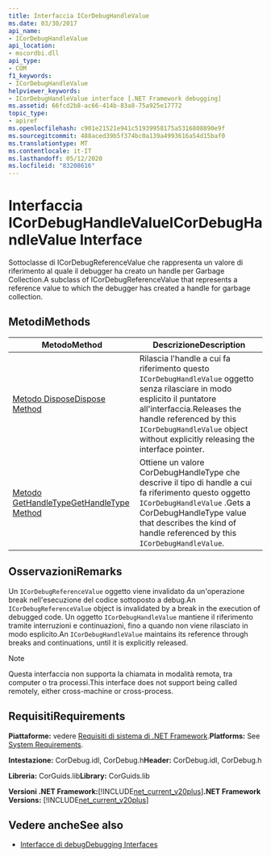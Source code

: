 ```yaml
---
title: Interfaccia ICorDebugHandleValue
ms.date: 03/30/2017
api_name:
- ICorDebugHandleValue
api_location:
- mscordbi.dll
api_type:
- COM
f1_keywords:
- ICorDebugHandleValue
helpviewer_keywords:
- ICorDebugHandleValue interface [.NET Framework debugging]
ms.assetid: 66fcd2b8-ac66-414b-83a8-75a925e17772
topic_type:
- apiref
ms.openlocfilehash: c901e21521e941c51939958175a5316808890e9f
ms.sourcegitcommit: 488aced39b5f374bc0a139a4993616a54d15baf0
ms.translationtype: MT
ms.contentlocale: it-IT
ms.lasthandoff: 05/12/2020
ms.locfileid: "83208616"
---
```

# <a name="icordebughandlevalue-interface"></a><span data-ttu-id="34b96-102">Interfaccia ICorDebugHandleValue</span><span class="sxs-lookup"><span data-stu-id="34b96-102">ICorDebugHandleValue Interface</span></span>

<span data-ttu-id="34b96-103">Sottoclasse di ICorDebugReferenceValue che rappresenta un valore di riferimento al quale il debugger ha creato un handle per Garbage Collection.</span><span class="sxs-lookup"><span data-stu-id="34b96-103">A subclass of ICorDebugReferenceValue that represents a reference value to which the debugger has created a handle for garbage collection.</span></span>  
  
## <a name="methods"></a><span data-ttu-id="34b96-104">Metodi</span><span class="sxs-lookup"><span data-stu-id="34b96-104">Methods</span></span>  
  
|<span data-ttu-id="34b96-105">Metodo</span><span class="sxs-lookup"><span data-stu-id="34b96-105">Method</span></span>|<span data-ttu-id="34b96-106">Descrizione</span><span class="sxs-lookup"><span data-stu-id="34b96-106">Description</span></span>|  
|------------|-----------------|  
|[<span data-ttu-id="34b96-107">Metodo Dispose</span><span class="sxs-lookup"><span data-stu-id="34b96-107">Dispose Method</span></span>](icordebughandlevalue-dispose-method.md)|<span data-ttu-id="34b96-108">Rilascia l'handle a cui fa riferimento questo `ICorDebugHandleValue` oggetto senza rilasciare in modo esplicito il puntatore all'interfaccia.</span><span class="sxs-lookup"><span data-stu-id="34b96-108">Releases the handle referenced by this `ICorDebugHandleValue` object without explicitly releasing the interface pointer.</span></span>|  
|[<span data-ttu-id="34b96-109">Metodo GetHandleType</span><span class="sxs-lookup"><span data-stu-id="34b96-109">GetHandleType Method</span></span>](icordebughandlevalue-gethandletype-method.md)|<span data-ttu-id="34b96-110">Ottiene un valore CorDebugHandleType che descrive il tipo di handle a cui fa riferimento questo oggetto `ICorDebugHandleValue` .</span><span class="sxs-lookup"><span data-stu-id="34b96-110">Gets a CorDebugHandleType value that describes the kind of handle referenced by this `ICorDebugHandleValue`.</span></span>|  
  
## <a name="remarks"></a><span data-ttu-id="34b96-111">Osservazioni</span><span class="sxs-lookup"><span data-stu-id="34b96-111">Remarks</span></span>  
 <span data-ttu-id="34b96-112">Un `ICorDebugReferenceValue` oggetto viene invalidato da un'operazione break nell'esecuzione del codice sottoposto a debug.</span><span class="sxs-lookup"><span data-stu-id="34b96-112">An `ICorDebugReferenceValue` object is invalidated by a break in the execution of debugged code.</span></span> <span data-ttu-id="34b96-113">Un oggetto `ICorDebugHandleValue` mantiene il riferimento tramite interruzioni e continuazioni, fino a quando non viene rilasciato in modo esplicito.</span><span class="sxs-lookup"><span data-stu-id="34b96-113">An `ICorDebugHandleValue` maintains its reference through breaks and continuations, until it is explicitly released.</span></span>  
  
> [!NOTE]
> <span data-ttu-id="34b96-114">Questa interfaccia non supporta la chiamata in modalità remota, tra computer o tra processi.</span><span class="sxs-lookup"><span data-stu-id="34b96-114">This interface does not support being called remotely, either cross-machine or cross-process.</span></span>  
  
## <a name="requirements"></a><span data-ttu-id="34b96-115">Requisiti</span><span class="sxs-lookup"><span data-stu-id="34b96-115">Requirements</span></span>  
 <span data-ttu-id="34b96-116">**Piattaforme:** vedere [Requisiti di sistema di .NET Framework](../../get-started/system-requirements.md).</span><span class="sxs-lookup"><span data-stu-id="34b96-116">**Platforms:** See [System Requirements](../../get-started/system-requirements.md).</span></span>  
  
 <span data-ttu-id="34b96-117">**Intestazione:** CorDebug.idl, CorDebug.h</span><span class="sxs-lookup"><span data-stu-id="34b96-117">**Header:** CorDebug.idl, CorDebug.h</span></span>  
  
 <span data-ttu-id="34b96-118">**Libreria:** CorGuids.lib</span><span class="sxs-lookup"><span data-stu-id="34b96-118">**Library:** CorGuids.lib</span></span>  
  
 <span data-ttu-id="34b96-119">**Versioni .NET Framework:**[!INCLUDE[net_current_v20plus](../../../../includes/net-current-v20plus-md.md)]</span><span class="sxs-lookup"><span data-stu-id="34b96-119">**.NET Framework Versions:** [!INCLUDE[net_current_v20plus](../../../../includes/net-current-v20plus-md.md)]</span></span>  
  
## <a name="see-also"></a><span data-ttu-id="34b96-120">Vedere anche</span><span class="sxs-lookup"><span data-stu-id="34b96-120">See also</span></span>

- [<span data-ttu-id="34b96-121">Interfacce di debug</span><span class="sxs-lookup"><span data-stu-id="34b96-121">Debugging Interfaces</span></span>](debugging-interfaces.md)
